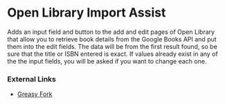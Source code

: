 # Open Library Import Assist

Adds an input field and button to the add and edit pages of Open Library that allow you to retrieve book details from the Google Books API and put them into the edit fields. The data will be from the first result found, so be sure that the title or ISBN entered is exact. If values already exist in any of the the input fields, you will be asked if you want to change each one.

### External Links

* [Greasy Fork](https://greasyfork.org/en/scripts/412994-fakku-favorites-randomizer)
